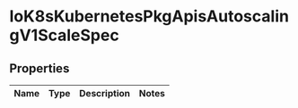 
# IoK8sKubernetesPkgApisAutoscalingV1ScaleSpec

## Properties
Name | Type | Description | Notes
------------ | ------------- | ------------- | -------------



